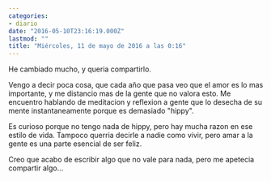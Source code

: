 ```yaml
---
categories:
- diario
date: "2016-05-10T23:16:19.000Z"
lastmod: ""
title: "Miércoles, 11 de mayo de 2016 a las 0:16"
---
```


He cambiado mucho, y queria compartirlo.


Vengo a decir poca cosa, que cada año que pasa veo que el amor es lo mas importante, y me distancio mas de la gente que no valora esto. Me encuentro hablando de meditacion y reflexion a gente que lo desecha de su mente instantaneamente porque es demasiado "hippy".

Es curioso porque no tengo nada de hippy, pero hay mucha razon en ese estilo de vida. Tampoco querria decirle a nadie como vivir, pero amar a la gente es una parte esencial de ser feliz.

Creo que acabo de escribir algo que no vale para nada, pero me apetecia compartir algo...
